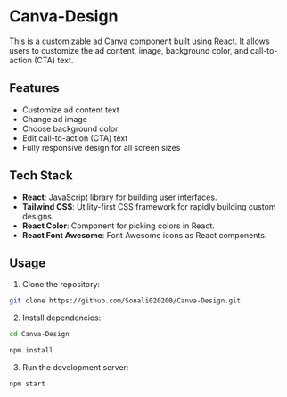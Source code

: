# Canva-Design

This is a customizable ad Canva component built using React. It allows users to customize the ad content, image, background color, and call-to-action (CTA) text.

## Features
- Customize ad content text
- Change ad image
- Choose background color
- Edit call-to-action (CTA) text
- Fully responsive design for all screen sizes

## Tech Stack
- **React**: JavaScript library for building user interfaces.
- **Tailwind CSS**: Utility-first CSS framework for rapidly building custom designs.
- **React Color**: Component for picking colors in React.
- **React Font Awesome**: Font Awesome icons as React components.

## Usage
1. Clone the repository:

```bash
git clone https://github.com/Sonali020200/Canva-Design.git
```
2. Install dependencies:
```bash
cd Canva-Design

npm install
```
3. Run the development server:
```bash
npm start
```

